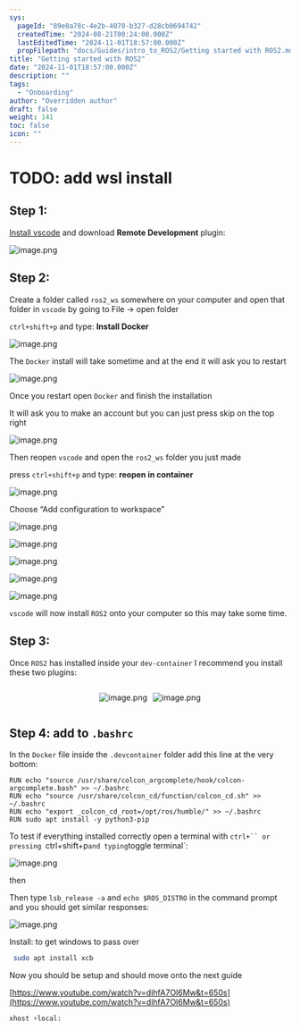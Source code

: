 ```yaml
---
sys:
  pageId: "89e0a78c-4e2b-4070-b327-d28cb0694742"
  createdTime: "2024-08-21T00:24:00.000Z"
  lastEditedTime: "2024-11-01T18:57:00.000Z"
  propFilepath: "docs/Guides/intro_to_ROS2/Getting started with ROS2.md"
title: "Getting started with ROS2"
date: "2024-11-01T18:57:00.000Z"
description: ""
tags:
  - "Onboarding"
author: "Overridden author"
draft: false
weight: 141
toc: false
icon: ""
---
```


# TODO: add wsl install

## Step 1:

[Install vscode](https://code.visualstudio.com/download) and download **Remote Development** plugin:

![image.png](https://prod-files-secure.s3.us-west-2.amazonaws.com/d518164a-d88e-44d1-a4ee-3adb3bd8bce0/efb52993-1881-4a40-b95e-6f020334f022/image.png?X-Amz-Algorithm=AWS4-HMAC-SHA256&X-Amz-Content-Sha256=UNSIGNED-PAYLOAD&X-Amz-Credential=ASIAZI2LB466QX4P4CJP%2F20250419%2Fus-west-2%2Fs3%2Faws4_request&X-Amz-Date=20250419T230733Z&X-Amz-Expires=3600&X-Amz-Security-Token=IQoJb3JpZ2luX2VjEA8aCXVzLXdlc3QtMiJHMEUCIQDquCtIkGtOjCuOyx29aFhl9X%2FQjVQeATaxHeboZtZFiQIgbWvg4si%2FXOBJR8FRZFS4zLdA1JrL114cSTtNt54Y8REqiAQImP%2F%2F%2F%2F%2F%2F%2F%2F%2F%2FARAAGgw2Mzc0MjMxODM4MDUiDMRUmdmf6Mvm9FZQEircA%2Bit3JR8FrzBGcQ1En60a8J45evqA1qT7mYAgFx7Q6kA3D5TFVF%2FlByjsWGFgdDW%2FHMMT8fSpi2zbsTLT3yqjTVGerGtXRxNk8YJmkebDI4yWPccgddPEonefvyDIgXKYYVCWRkK1VTcPShIHUqUIlTdR%2FPo%2Ffjo15%2FgNelO8gBWFaab%2FKONwiNqyLNo7ASlnvOg%2F1nZpZ1h5ASLL51ECqadOvZHZnWxpmkbc1eadcTBOM7%2FQ%2BUktXYvbFEVOK1mCTCoIDItrOn30l1K1luxRiE56l%2Bpx9G9t16bxbPoqKI6N6mkFaRQ2TdpAZi8Cfw5Few0R3xmuMXz%2FIVKIGvkoyr75Q%2BOsID5Tw2OrjKH63yrMqWDeFCjkTCF8GDnq%2F8DMvr9GoUiwhNcJT0vY%2BRNq%2FXU1%2Fi7aKpfqXXd%2FJIREWHAOPquvhwCPA%2FzW2NCxSg12Qa3TC1pthzJqNyxzOEmZ8tSKZwORpYhWSP7PAkAk%2FvsEZ5BOaqt1jYf5UaBTIlini7K5Cy1w3XwiUIn2ZmyUCbDHzmf2Rf87RCrHZeofaVMbUxrUfhhVPuipFLw4iPMAqHOm1V2mg5R09Z96YcKdhpF09A4NjTuP4xQnl2Qa0rY7cVGcREqw7elrjrAMKXMkMAGOqUB24BZg0HeA3Meo2CguH5i%2BUqwn%2FUxANWHZ%2BLwMn0OtR8uIMRHpkE1eULZOlR4lF0CZXaWJauNnee6DDAPqqPoUYsrIV%2Fx2Zqoa0UB6kYULX0xJxH5Y4teMJDbjMOahe6EP%2BzbNbznSwjGO2NWNqKr7gVS4tKthNDWygCEp7nJnU%2BycEyO7%2BzEMNg6XNFceV7vUFRuE5fs%2BonnA8drRJj5F%2F5NjaE5&X-Amz-Signature=fdb6dc88e5714c08f2ebbf0381de0f4d614a0c6d8bcd0f6c9d5283a23c820a07&X-Amz-SignedHeaders=host&x-id=GetObject)

## Step 2:

Create a folder called `ros2_ws` somewhere on your computer and open that folder in `vscode` by going to File → open folder 

`ctrl+shift+p` and type: **Install Docker**

![image.png](https://prod-files-secure.s3.us-west-2.amazonaws.com/d518164a-d88e-44d1-a4ee-3adb3bd8bce0/2269dc0e-1cd5-47ff-bceb-c04ad9b2eab0/image.png?X-Amz-Algorithm=AWS4-HMAC-SHA256&X-Amz-Content-Sha256=UNSIGNED-PAYLOAD&X-Amz-Credential=ASIAZI2LB466QX4P4CJP%2F20250419%2Fus-west-2%2Fs3%2Faws4_request&X-Amz-Date=20250419T230733Z&X-Amz-Expires=3600&X-Amz-Security-Token=IQoJb3JpZ2luX2VjEA8aCXVzLXdlc3QtMiJHMEUCIQDquCtIkGtOjCuOyx29aFhl9X%2FQjVQeATaxHeboZtZFiQIgbWvg4si%2FXOBJR8FRZFS4zLdA1JrL114cSTtNt54Y8REqiAQImP%2F%2F%2F%2F%2F%2F%2F%2F%2F%2FARAAGgw2Mzc0MjMxODM4MDUiDMRUmdmf6Mvm9FZQEircA%2Bit3JR8FrzBGcQ1En60a8J45evqA1qT7mYAgFx7Q6kA3D5TFVF%2FlByjsWGFgdDW%2FHMMT8fSpi2zbsTLT3yqjTVGerGtXRxNk8YJmkebDI4yWPccgddPEonefvyDIgXKYYVCWRkK1VTcPShIHUqUIlTdR%2FPo%2Ffjo15%2FgNelO8gBWFaab%2FKONwiNqyLNo7ASlnvOg%2F1nZpZ1h5ASLL51ECqadOvZHZnWxpmkbc1eadcTBOM7%2FQ%2BUktXYvbFEVOK1mCTCoIDItrOn30l1K1luxRiE56l%2Bpx9G9t16bxbPoqKI6N6mkFaRQ2TdpAZi8Cfw5Few0R3xmuMXz%2FIVKIGvkoyr75Q%2BOsID5Tw2OrjKH63yrMqWDeFCjkTCF8GDnq%2F8DMvr9GoUiwhNcJT0vY%2BRNq%2FXU1%2Fi7aKpfqXXd%2FJIREWHAOPquvhwCPA%2FzW2NCxSg12Qa3TC1pthzJqNyxzOEmZ8tSKZwORpYhWSP7PAkAk%2FvsEZ5BOaqt1jYf5UaBTIlini7K5Cy1w3XwiUIn2ZmyUCbDHzmf2Rf87RCrHZeofaVMbUxrUfhhVPuipFLw4iPMAqHOm1V2mg5R09Z96YcKdhpF09A4NjTuP4xQnl2Qa0rY7cVGcREqw7elrjrAMKXMkMAGOqUB24BZg0HeA3Meo2CguH5i%2BUqwn%2FUxANWHZ%2BLwMn0OtR8uIMRHpkE1eULZOlR4lF0CZXaWJauNnee6DDAPqqPoUYsrIV%2Fx2Zqoa0UB6kYULX0xJxH5Y4teMJDbjMOahe6EP%2BzbNbznSwjGO2NWNqKr7gVS4tKthNDWygCEp7nJnU%2BycEyO7%2BzEMNg6XNFceV7vUFRuE5fs%2BonnA8drRJj5F%2F5NjaE5&X-Amz-Signature=02cdef870d3687cec7a94682ec623776ffa8434a42ae389412a854d2b6a0c504&X-Amz-SignedHeaders=host&x-id=GetObject)

The `Docker` install will take sometime and at the end it will ask you to restart

![image.png](https://prod-files-secure.s3.us-west-2.amazonaws.com/d518164a-d88e-44d1-a4ee-3adb3bd8bce0/ed233f78-be33-4b1f-b89c-9c346c0e961e/image.png?X-Amz-Algorithm=AWS4-HMAC-SHA256&X-Amz-Content-Sha256=UNSIGNED-PAYLOAD&X-Amz-Credential=ASIAZI2LB466QX4P4CJP%2F20250419%2Fus-west-2%2Fs3%2Faws4_request&X-Amz-Date=20250419T230733Z&X-Amz-Expires=3600&X-Amz-Security-Token=IQoJb3JpZ2luX2VjEA8aCXVzLXdlc3QtMiJHMEUCIQDquCtIkGtOjCuOyx29aFhl9X%2FQjVQeATaxHeboZtZFiQIgbWvg4si%2FXOBJR8FRZFS4zLdA1JrL114cSTtNt54Y8REqiAQImP%2F%2F%2F%2F%2F%2F%2F%2F%2F%2FARAAGgw2Mzc0MjMxODM4MDUiDMRUmdmf6Mvm9FZQEircA%2Bit3JR8FrzBGcQ1En60a8J45evqA1qT7mYAgFx7Q6kA3D5TFVF%2FlByjsWGFgdDW%2FHMMT8fSpi2zbsTLT3yqjTVGerGtXRxNk8YJmkebDI4yWPccgddPEonefvyDIgXKYYVCWRkK1VTcPShIHUqUIlTdR%2FPo%2Ffjo15%2FgNelO8gBWFaab%2FKONwiNqyLNo7ASlnvOg%2F1nZpZ1h5ASLL51ECqadOvZHZnWxpmkbc1eadcTBOM7%2FQ%2BUktXYvbFEVOK1mCTCoIDItrOn30l1K1luxRiE56l%2Bpx9G9t16bxbPoqKI6N6mkFaRQ2TdpAZi8Cfw5Few0R3xmuMXz%2FIVKIGvkoyr75Q%2BOsID5Tw2OrjKH63yrMqWDeFCjkTCF8GDnq%2F8DMvr9GoUiwhNcJT0vY%2BRNq%2FXU1%2Fi7aKpfqXXd%2FJIREWHAOPquvhwCPA%2FzW2NCxSg12Qa3TC1pthzJqNyxzOEmZ8tSKZwORpYhWSP7PAkAk%2FvsEZ5BOaqt1jYf5UaBTIlini7K5Cy1w3XwiUIn2ZmyUCbDHzmf2Rf87RCrHZeofaVMbUxrUfhhVPuipFLw4iPMAqHOm1V2mg5R09Z96YcKdhpF09A4NjTuP4xQnl2Qa0rY7cVGcREqw7elrjrAMKXMkMAGOqUB24BZg0HeA3Meo2CguH5i%2BUqwn%2FUxANWHZ%2BLwMn0OtR8uIMRHpkE1eULZOlR4lF0CZXaWJauNnee6DDAPqqPoUYsrIV%2Fx2Zqoa0UB6kYULX0xJxH5Y4teMJDbjMOahe6EP%2BzbNbznSwjGO2NWNqKr7gVS4tKthNDWygCEp7nJnU%2BycEyO7%2BzEMNg6XNFceV7vUFRuE5fs%2BonnA8drRJj5F%2F5NjaE5&X-Amz-Signature=014656b50ec1815dced529e552415032dd21cd5a118e8ff4a3936602fe3ba58c&X-Amz-SignedHeaders=host&x-id=GetObject)

Once you restart open `Docker` and finish the installation

It will ask you to make an account but you can just press skip on the top right

![image.png](https://prod-files-secure.s3.us-west-2.amazonaws.com/d518164a-d88e-44d1-a4ee-3adb3bd8bce0/21010ad9-1659-4fd9-9f59-9932a09b2a3d/image.png?X-Amz-Algorithm=AWS4-HMAC-SHA256&X-Amz-Content-Sha256=UNSIGNED-PAYLOAD&X-Amz-Credential=ASIAZI2LB466QX4P4CJP%2F20250419%2Fus-west-2%2Fs3%2Faws4_request&X-Amz-Date=20250419T230733Z&X-Amz-Expires=3600&X-Amz-Security-Token=IQoJb3JpZ2luX2VjEA8aCXVzLXdlc3QtMiJHMEUCIQDquCtIkGtOjCuOyx29aFhl9X%2FQjVQeATaxHeboZtZFiQIgbWvg4si%2FXOBJR8FRZFS4zLdA1JrL114cSTtNt54Y8REqiAQImP%2F%2F%2F%2F%2F%2F%2F%2F%2F%2FARAAGgw2Mzc0MjMxODM4MDUiDMRUmdmf6Mvm9FZQEircA%2Bit3JR8FrzBGcQ1En60a8J45evqA1qT7mYAgFx7Q6kA3D5TFVF%2FlByjsWGFgdDW%2FHMMT8fSpi2zbsTLT3yqjTVGerGtXRxNk8YJmkebDI4yWPccgddPEonefvyDIgXKYYVCWRkK1VTcPShIHUqUIlTdR%2FPo%2Ffjo15%2FgNelO8gBWFaab%2FKONwiNqyLNo7ASlnvOg%2F1nZpZ1h5ASLL51ECqadOvZHZnWxpmkbc1eadcTBOM7%2FQ%2BUktXYvbFEVOK1mCTCoIDItrOn30l1K1luxRiE56l%2Bpx9G9t16bxbPoqKI6N6mkFaRQ2TdpAZi8Cfw5Few0R3xmuMXz%2FIVKIGvkoyr75Q%2BOsID5Tw2OrjKH63yrMqWDeFCjkTCF8GDnq%2F8DMvr9GoUiwhNcJT0vY%2BRNq%2FXU1%2Fi7aKpfqXXd%2FJIREWHAOPquvhwCPA%2FzW2NCxSg12Qa3TC1pthzJqNyxzOEmZ8tSKZwORpYhWSP7PAkAk%2FvsEZ5BOaqt1jYf5UaBTIlini7K5Cy1w3XwiUIn2ZmyUCbDHzmf2Rf87RCrHZeofaVMbUxrUfhhVPuipFLw4iPMAqHOm1V2mg5R09Z96YcKdhpF09A4NjTuP4xQnl2Qa0rY7cVGcREqw7elrjrAMKXMkMAGOqUB24BZg0HeA3Meo2CguH5i%2BUqwn%2FUxANWHZ%2BLwMn0OtR8uIMRHpkE1eULZOlR4lF0CZXaWJauNnee6DDAPqqPoUYsrIV%2Fx2Zqoa0UB6kYULX0xJxH5Y4teMJDbjMOahe6EP%2BzbNbznSwjGO2NWNqKr7gVS4tKthNDWygCEp7nJnU%2BycEyO7%2BzEMNg6XNFceV7vUFRuE5fs%2BonnA8drRJj5F%2F5NjaE5&X-Amz-Signature=3f31aac626fc98ce06fa53ea8ee90bf5fb71fc2e4a9e670510f257e6e755a171&X-Amz-SignedHeaders=host&x-id=GetObject)

Then reopen `vscode` and open the `ros2_ws` folder you just made

press `ctrl+shift+p` and type: **reopen in container**

![image.png](https://prod-files-secure.s3.us-west-2.amazonaws.com/d518164a-d88e-44d1-a4ee-3adb3bd8bce0/4e93b8c2-41ad-488c-8095-c74205196118/image.png?X-Amz-Algorithm=AWS4-HMAC-SHA256&X-Amz-Content-Sha256=UNSIGNED-PAYLOAD&X-Amz-Credential=ASIAZI2LB466QX4P4CJP%2F20250419%2Fus-west-2%2Fs3%2Faws4_request&X-Amz-Date=20250419T230733Z&X-Amz-Expires=3600&X-Amz-Security-Token=IQoJb3JpZ2luX2VjEA8aCXVzLXdlc3QtMiJHMEUCIQDquCtIkGtOjCuOyx29aFhl9X%2FQjVQeATaxHeboZtZFiQIgbWvg4si%2FXOBJR8FRZFS4zLdA1JrL114cSTtNt54Y8REqiAQImP%2F%2F%2F%2F%2F%2F%2F%2F%2F%2FARAAGgw2Mzc0MjMxODM4MDUiDMRUmdmf6Mvm9FZQEircA%2Bit3JR8FrzBGcQ1En60a8J45evqA1qT7mYAgFx7Q6kA3D5TFVF%2FlByjsWGFgdDW%2FHMMT8fSpi2zbsTLT3yqjTVGerGtXRxNk8YJmkebDI4yWPccgddPEonefvyDIgXKYYVCWRkK1VTcPShIHUqUIlTdR%2FPo%2Ffjo15%2FgNelO8gBWFaab%2FKONwiNqyLNo7ASlnvOg%2F1nZpZ1h5ASLL51ECqadOvZHZnWxpmkbc1eadcTBOM7%2FQ%2BUktXYvbFEVOK1mCTCoIDItrOn30l1K1luxRiE56l%2Bpx9G9t16bxbPoqKI6N6mkFaRQ2TdpAZi8Cfw5Few0R3xmuMXz%2FIVKIGvkoyr75Q%2BOsID5Tw2OrjKH63yrMqWDeFCjkTCF8GDnq%2F8DMvr9GoUiwhNcJT0vY%2BRNq%2FXU1%2Fi7aKpfqXXd%2FJIREWHAOPquvhwCPA%2FzW2NCxSg12Qa3TC1pthzJqNyxzOEmZ8tSKZwORpYhWSP7PAkAk%2FvsEZ5BOaqt1jYf5UaBTIlini7K5Cy1w3XwiUIn2ZmyUCbDHzmf2Rf87RCrHZeofaVMbUxrUfhhVPuipFLw4iPMAqHOm1V2mg5R09Z96YcKdhpF09A4NjTuP4xQnl2Qa0rY7cVGcREqw7elrjrAMKXMkMAGOqUB24BZg0HeA3Meo2CguH5i%2BUqwn%2FUxANWHZ%2BLwMn0OtR8uIMRHpkE1eULZOlR4lF0CZXaWJauNnee6DDAPqqPoUYsrIV%2Fx2Zqoa0UB6kYULX0xJxH5Y4teMJDbjMOahe6EP%2BzbNbznSwjGO2NWNqKr7gVS4tKthNDWygCEp7nJnU%2BycEyO7%2BzEMNg6XNFceV7vUFRuE5fs%2BonnA8drRJj5F%2F5NjaE5&X-Amz-Signature=4702db3d926111d47c2e2a38b54feadc22f6ea997ed3b9b2c8183aab87215961&X-Amz-SignedHeaders=host&x-id=GetObject)

Choose “Add configuration to workspace”

![image.png](https://prod-files-secure.s3.us-west-2.amazonaws.com/d518164a-d88e-44d1-a4ee-3adb3bd8bce0/9560b282-5060-4989-ba37-97e7b2c22476/image.png?X-Amz-Algorithm=AWS4-HMAC-SHA256&X-Amz-Content-Sha256=UNSIGNED-PAYLOAD&X-Amz-Credential=ASIAZI2LB466QX4P4CJP%2F20250419%2Fus-west-2%2Fs3%2Faws4_request&X-Amz-Date=20250419T230733Z&X-Amz-Expires=3600&X-Amz-Security-Token=IQoJb3JpZ2luX2VjEA8aCXVzLXdlc3QtMiJHMEUCIQDquCtIkGtOjCuOyx29aFhl9X%2FQjVQeATaxHeboZtZFiQIgbWvg4si%2FXOBJR8FRZFS4zLdA1JrL114cSTtNt54Y8REqiAQImP%2F%2F%2F%2F%2F%2F%2F%2F%2F%2FARAAGgw2Mzc0MjMxODM4MDUiDMRUmdmf6Mvm9FZQEircA%2Bit3JR8FrzBGcQ1En60a8J45evqA1qT7mYAgFx7Q6kA3D5TFVF%2FlByjsWGFgdDW%2FHMMT8fSpi2zbsTLT3yqjTVGerGtXRxNk8YJmkebDI4yWPccgddPEonefvyDIgXKYYVCWRkK1VTcPShIHUqUIlTdR%2FPo%2Ffjo15%2FgNelO8gBWFaab%2FKONwiNqyLNo7ASlnvOg%2F1nZpZ1h5ASLL51ECqadOvZHZnWxpmkbc1eadcTBOM7%2FQ%2BUktXYvbFEVOK1mCTCoIDItrOn30l1K1luxRiE56l%2Bpx9G9t16bxbPoqKI6N6mkFaRQ2TdpAZi8Cfw5Few0R3xmuMXz%2FIVKIGvkoyr75Q%2BOsID5Tw2OrjKH63yrMqWDeFCjkTCF8GDnq%2F8DMvr9GoUiwhNcJT0vY%2BRNq%2FXU1%2Fi7aKpfqXXd%2FJIREWHAOPquvhwCPA%2FzW2NCxSg12Qa3TC1pthzJqNyxzOEmZ8tSKZwORpYhWSP7PAkAk%2FvsEZ5BOaqt1jYf5UaBTIlini7K5Cy1w3XwiUIn2ZmyUCbDHzmf2Rf87RCrHZeofaVMbUxrUfhhVPuipFLw4iPMAqHOm1V2mg5R09Z96YcKdhpF09A4NjTuP4xQnl2Qa0rY7cVGcREqw7elrjrAMKXMkMAGOqUB24BZg0HeA3Meo2CguH5i%2BUqwn%2FUxANWHZ%2BLwMn0OtR8uIMRHpkE1eULZOlR4lF0CZXaWJauNnee6DDAPqqPoUYsrIV%2Fx2Zqoa0UB6kYULX0xJxH5Y4teMJDbjMOahe6EP%2BzbNbznSwjGO2NWNqKr7gVS4tKthNDWygCEp7nJnU%2BycEyO7%2BzEMNg6XNFceV7vUFRuE5fs%2BonnA8drRJj5F%2F5NjaE5&X-Amz-Signature=a45190b0b04196d5c888487993ee9700244faf35bd79d306a3377d8dad3e02fe&X-Amz-SignedHeaders=host&x-id=GetObject)

![image.png](https://prod-files-secure.s3.us-west-2.amazonaws.com/d518164a-d88e-44d1-a4ee-3adb3bd8bce0/2ee63f81-886b-48e8-a553-dc6e5eac99e4/image.png?X-Amz-Algorithm=AWS4-HMAC-SHA256&X-Amz-Content-Sha256=UNSIGNED-PAYLOAD&X-Amz-Credential=ASIAZI2LB466QX4P4CJP%2F20250419%2Fus-west-2%2Fs3%2Faws4_request&X-Amz-Date=20250419T230733Z&X-Amz-Expires=3600&X-Amz-Security-Token=IQoJb3JpZ2luX2VjEA8aCXVzLXdlc3QtMiJHMEUCIQDquCtIkGtOjCuOyx29aFhl9X%2FQjVQeATaxHeboZtZFiQIgbWvg4si%2FXOBJR8FRZFS4zLdA1JrL114cSTtNt54Y8REqiAQImP%2F%2F%2F%2F%2F%2F%2F%2F%2F%2FARAAGgw2Mzc0MjMxODM4MDUiDMRUmdmf6Mvm9FZQEircA%2Bit3JR8FrzBGcQ1En60a8J45evqA1qT7mYAgFx7Q6kA3D5TFVF%2FlByjsWGFgdDW%2FHMMT8fSpi2zbsTLT3yqjTVGerGtXRxNk8YJmkebDI4yWPccgddPEonefvyDIgXKYYVCWRkK1VTcPShIHUqUIlTdR%2FPo%2Ffjo15%2FgNelO8gBWFaab%2FKONwiNqyLNo7ASlnvOg%2F1nZpZ1h5ASLL51ECqadOvZHZnWxpmkbc1eadcTBOM7%2FQ%2BUktXYvbFEVOK1mCTCoIDItrOn30l1K1luxRiE56l%2Bpx9G9t16bxbPoqKI6N6mkFaRQ2TdpAZi8Cfw5Few0R3xmuMXz%2FIVKIGvkoyr75Q%2BOsID5Tw2OrjKH63yrMqWDeFCjkTCF8GDnq%2F8DMvr9GoUiwhNcJT0vY%2BRNq%2FXU1%2Fi7aKpfqXXd%2FJIREWHAOPquvhwCPA%2FzW2NCxSg12Qa3TC1pthzJqNyxzOEmZ8tSKZwORpYhWSP7PAkAk%2FvsEZ5BOaqt1jYf5UaBTIlini7K5Cy1w3XwiUIn2ZmyUCbDHzmf2Rf87RCrHZeofaVMbUxrUfhhVPuipFLw4iPMAqHOm1V2mg5R09Z96YcKdhpF09A4NjTuP4xQnl2Qa0rY7cVGcREqw7elrjrAMKXMkMAGOqUB24BZg0HeA3Meo2CguH5i%2BUqwn%2FUxANWHZ%2BLwMn0OtR8uIMRHpkE1eULZOlR4lF0CZXaWJauNnee6DDAPqqPoUYsrIV%2Fx2Zqoa0UB6kYULX0xJxH5Y4teMJDbjMOahe6EP%2BzbNbznSwjGO2NWNqKr7gVS4tKthNDWygCEp7nJnU%2BycEyO7%2BzEMNg6XNFceV7vUFRuE5fs%2BonnA8drRJj5F%2F5NjaE5&X-Amz-Signature=7d6fe97d51f153eee96173cf2b7389ff8d64106d3f585aa33d7af4d56f14f54d&X-Amz-SignedHeaders=host&x-id=GetObject)

![image.png](https://prod-files-secure.s3.us-west-2.amazonaws.com/d518164a-d88e-44d1-a4ee-3adb3bd8bce0/ae1580b2-b048-407e-aed9-b584224a7a04/image.png?X-Amz-Algorithm=AWS4-HMAC-SHA256&X-Amz-Content-Sha256=UNSIGNED-PAYLOAD&X-Amz-Credential=ASIAZI2LB466QX4P4CJP%2F20250419%2Fus-west-2%2Fs3%2Faws4_request&X-Amz-Date=20250419T230733Z&X-Amz-Expires=3600&X-Amz-Security-Token=IQoJb3JpZ2luX2VjEA8aCXVzLXdlc3QtMiJHMEUCIQDquCtIkGtOjCuOyx29aFhl9X%2FQjVQeATaxHeboZtZFiQIgbWvg4si%2FXOBJR8FRZFS4zLdA1JrL114cSTtNt54Y8REqiAQImP%2F%2F%2F%2F%2F%2F%2F%2F%2F%2FARAAGgw2Mzc0MjMxODM4MDUiDMRUmdmf6Mvm9FZQEircA%2Bit3JR8FrzBGcQ1En60a8J45evqA1qT7mYAgFx7Q6kA3D5TFVF%2FlByjsWGFgdDW%2FHMMT8fSpi2zbsTLT3yqjTVGerGtXRxNk8YJmkebDI4yWPccgddPEonefvyDIgXKYYVCWRkK1VTcPShIHUqUIlTdR%2FPo%2Ffjo15%2FgNelO8gBWFaab%2FKONwiNqyLNo7ASlnvOg%2F1nZpZ1h5ASLL51ECqadOvZHZnWxpmkbc1eadcTBOM7%2FQ%2BUktXYvbFEVOK1mCTCoIDItrOn30l1K1luxRiE56l%2Bpx9G9t16bxbPoqKI6N6mkFaRQ2TdpAZi8Cfw5Few0R3xmuMXz%2FIVKIGvkoyr75Q%2BOsID5Tw2OrjKH63yrMqWDeFCjkTCF8GDnq%2F8DMvr9GoUiwhNcJT0vY%2BRNq%2FXU1%2Fi7aKpfqXXd%2FJIREWHAOPquvhwCPA%2FzW2NCxSg12Qa3TC1pthzJqNyxzOEmZ8tSKZwORpYhWSP7PAkAk%2FvsEZ5BOaqt1jYf5UaBTIlini7K5Cy1w3XwiUIn2ZmyUCbDHzmf2Rf87RCrHZeofaVMbUxrUfhhVPuipFLw4iPMAqHOm1V2mg5R09Z96YcKdhpF09A4NjTuP4xQnl2Qa0rY7cVGcREqw7elrjrAMKXMkMAGOqUB24BZg0HeA3Meo2CguH5i%2BUqwn%2FUxANWHZ%2BLwMn0OtR8uIMRHpkE1eULZOlR4lF0CZXaWJauNnee6DDAPqqPoUYsrIV%2Fx2Zqoa0UB6kYULX0xJxH5Y4teMJDbjMOahe6EP%2BzbNbznSwjGO2NWNqKr7gVS4tKthNDWygCEp7nJnU%2BycEyO7%2BzEMNg6XNFceV7vUFRuE5fs%2BonnA8drRJj5F%2F5NjaE5&X-Amz-Signature=bb66a768bce3bb3ba86611da84951d692570be9f6186fbb4d3aece7aa765f591&X-Amz-SignedHeaders=host&x-id=GetObject)

![image.png](https://prod-files-secure.s3.us-west-2.amazonaws.com/d518164a-d88e-44d1-a4ee-3adb3bd8bce0/53255b28-f75e-430f-b9e3-c0ac8577e42b/image.png?X-Amz-Algorithm=AWS4-HMAC-SHA256&X-Amz-Content-Sha256=UNSIGNED-PAYLOAD&X-Amz-Credential=ASIAZI2LB466QX4P4CJP%2F20250419%2Fus-west-2%2Fs3%2Faws4_request&X-Amz-Date=20250419T230733Z&X-Amz-Expires=3600&X-Amz-Security-Token=IQoJb3JpZ2luX2VjEA8aCXVzLXdlc3QtMiJHMEUCIQDquCtIkGtOjCuOyx29aFhl9X%2FQjVQeATaxHeboZtZFiQIgbWvg4si%2FXOBJR8FRZFS4zLdA1JrL114cSTtNt54Y8REqiAQImP%2F%2F%2F%2F%2F%2F%2F%2F%2F%2FARAAGgw2Mzc0MjMxODM4MDUiDMRUmdmf6Mvm9FZQEircA%2Bit3JR8FrzBGcQ1En60a8J45evqA1qT7mYAgFx7Q6kA3D5TFVF%2FlByjsWGFgdDW%2FHMMT8fSpi2zbsTLT3yqjTVGerGtXRxNk8YJmkebDI4yWPccgddPEonefvyDIgXKYYVCWRkK1VTcPShIHUqUIlTdR%2FPo%2Ffjo15%2FgNelO8gBWFaab%2FKONwiNqyLNo7ASlnvOg%2F1nZpZ1h5ASLL51ECqadOvZHZnWxpmkbc1eadcTBOM7%2FQ%2BUktXYvbFEVOK1mCTCoIDItrOn30l1K1luxRiE56l%2Bpx9G9t16bxbPoqKI6N6mkFaRQ2TdpAZi8Cfw5Few0R3xmuMXz%2FIVKIGvkoyr75Q%2BOsID5Tw2OrjKH63yrMqWDeFCjkTCF8GDnq%2F8DMvr9GoUiwhNcJT0vY%2BRNq%2FXU1%2Fi7aKpfqXXd%2FJIREWHAOPquvhwCPA%2FzW2NCxSg12Qa3TC1pthzJqNyxzOEmZ8tSKZwORpYhWSP7PAkAk%2FvsEZ5BOaqt1jYf5UaBTIlini7K5Cy1w3XwiUIn2ZmyUCbDHzmf2Rf87RCrHZeofaVMbUxrUfhhVPuipFLw4iPMAqHOm1V2mg5R09Z96YcKdhpF09A4NjTuP4xQnl2Qa0rY7cVGcREqw7elrjrAMKXMkMAGOqUB24BZg0HeA3Meo2CguH5i%2BUqwn%2FUxANWHZ%2BLwMn0OtR8uIMRHpkE1eULZOlR4lF0CZXaWJauNnee6DDAPqqPoUYsrIV%2Fx2Zqoa0UB6kYULX0xJxH5Y4teMJDbjMOahe6EP%2BzbNbznSwjGO2NWNqKr7gVS4tKthNDWygCEp7nJnU%2BycEyO7%2BzEMNg6XNFceV7vUFRuE5fs%2BonnA8drRJj5F%2F5NjaE5&X-Amz-Signature=a68f4702a26535ddd2e6784babfb894f3e2cb3afdd637da900d9222080537ed8&X-Amz-SignedHeaders=host&x-id=GetObject)

![image.png](https://prod-files-secure.s3.us-west-2.amazonaws.com/d518164a-d88e-44d1-a4ee-3adb3bd8bce0/7c562767-5af9-4ffb-97d1-327bcdf4ee00/image.png?X-Amz-Algorithm=AWS4-HMAC-SHA256&X-Amz-Content-Sha256=UNSIGNED-PAYLOAD&X-Amz-Credential=ASIAZI2LB466QX4P4CJP%2F20250419%2Fus-west-2%2Fs3%2Faws4_request&X-Amz-Date=20250419T230733Z&X-Amz-Expires=3600&X-Amz-Security-Token=IQoJb3JpZ2luX2VjEA8aCXVzLXdlc3QtMiJHMEUCIQDquCtIkGtOjCuOyx29aFhl9X%2FQjVQeATaxHeboZtZFiQIgbWvg4si%2FXOBJR8FRZFS4zLdA1JrL114cSTtNt54Y8REqiAQImP%2F%2F%2F%2F%2F%2F%2F%2F%2F%2FARAAGgw2Mzc0MjMxODM4MDUiDMRUmdmf6Mvm9FZQEircA%2Bit3JR8FrzBGcQ1En60a8J45evqA1qT7mYAgFx7Q6kA3D5TFVF%2FlByjsWGFgdDW%2FHMMT8fSpi2zbsTLT3yqjTVGerGtXRxNk8YJmkebDI4yWPccgddPEonefvyDIgXKYYVCWRkK1VTcPShIHUqUIlTdR%2FPo%2Ffjo15%2FgNelO8gBWFaab%2FKONwiNqyLNo7ASlnvOg%2F1nZpZ1h5ASLL51ECqadOvZHZnWxpmkbc1eadcTBOM7%2FQ%2BUktXYvbFEVOK1mCTCoIDItrOn30l1K1luxRiE56l%2Bpx9G9t16bxbPoqKI6N6mkFaRQ2TdpAZi8Cfw5Few0R3xmuMXz%2FIVKIGvkoyr75Q%2BOsID5Tw2OrjKH63yrMqWDeFCjkTCF8GDnq%2F8DMvr9GoUiwhNcJT0vY%2BRNq%2FXU1%2Fi7aKpfqXXd%2FJIREWHAOPquvhwCPA%2FzW2NCxSg12Qa3TC1pthzJqNyxzOEmZ8tSKZwORpYhWSP7PAkAk%2FvsEZ5BOaqt1jYf5UaBTIlini7K5Cy1w3XwiUIn2ZmyUCbDHzmf2Rf87RCrHZeofaVMbUxrUfhhVPuipFLw4iPMAqHOm1V2mg5R09Z96YcKdhpF09A4NjTuP4xQnl2Qa0rY7cVGcREqw7elrjrAMKXMkMAGOqUB24BZg0HeA3Meo2CguH5i%2BUqwn%2FUxANWHZ%2BLwMn0OtR8uIMRHpkE1eULZOlR4lF0CZXaWJauNnee6DDAPqqPoUYsrIV%2Fx2Zqoa0UB6kYULX0xJxH5Y4teMJDbjMOahe6EP%2BzbNbznSwjGO2NWNqKr7gVS4tKthNDWygCEp7nJnU%2BycEyO7%2BzEMNg6XNFceV7vUFRuE5fs%2BonnA8drRJj5F%2F5NjaE5&X-Amz-Signature=478b0f043c9dc05eda42993ace30f5479eb16afa4c3010bceb84726f72f21a08&X-Amz-SignedHeaders=host&x-id=GetObject)

`vscode` will now install `ROS2` onto your computer so this may take some time.

## Step 3:

Once `ROS2` has installed inside your `dev-container` I recommend you install these two plugins:

<div style="display: flex;flex-direction: row; column-gap:10px; max-width: 630px;justify-content: center;">
<div>

![image.png](https://prod-files-secure.s3.us-west-2.amazonaws.com/d518164a-d88e-44d1-a4ee-3adb3bd8bce0/3fc3d550-5a54-4ba1-ba6b-faa01cdb7369/image.png?X-Amz-Algorithm=AWS4-HMAC-SHA256&X-Amz-Content-Sha256=UNSIGNED-PAYLOAD&X-Amz-Credential=ASIAZI2LB466RAVRMI2G%2F20250419%2Fus-west-2%2Fs3%2Faws4_request&X-Amz-Date=20250419T230735Z&X-Amz-Expires=3600&X-Amz-Security-Token=IQoJb3JpZ2luX2VjEA8aCXVzLXdlc3QtMiJHMEUCIQCO5IGSFPOY7mxHm2ezkFH7bHuE6M2K%2BGzk3WcPWu20FAIgWEsz2nbiUxDchnwomnywSJP%2FM1td0k6NfnAJj%2BKFFrMqiAQImP%2F%2F%2F%2F%2F%2F%2F%2F%2F%2FARAAGgw2Mzc0MjMxODM4MDUiDMPyZFW%2FtvuYgumfECrcA043AB6b4hdJ4X8tWhD7wIhWKs1q0S2mw%2FLFTK%2FlA6HE9SQfa8R3%2B%2BLCRlBVVvxGpPpEOsTGisKbGJGy2RDzer0xwYqeLLBOpRFqtYe%2FaamEIvrY8pwLE9zrw7fhi4qik8ivqYmdt%2Ffavt8U8ltZAvQ9gRf8E2Cmtrk9N9gXrw9KEq5b6D1fFN901dRXslH1Kly69R4rpUaSpaEhzSA4MlhI1aFTnas%2BznCPz92IwJMF7eSKJY8%2B2JfNdHg04gOlNa%2FGBdP2vdHBgQ2OOqVhKxtbRFX6GEcyLn5sMs1H5XUCYUYSVDZSLF4X1VCiEo2FidfxKKvA2IUc1RHXjV7TvmFoi2uo6hf%2FEAel5KqvVP8BhObxxptrpc4ZXLEtR%2Bb%2BxBrrlW5q5M8teKj3h1OoXehffhf3g7dKBsON%2B6Blmw0ejULuYznDPJMB2cyL5vd%2FqF9G2U15arDzdR0dciVR2SZJBaGdro5GF4NNQ0tttI%2BhvPWPE0G1KKdQmcOJaD1qjcvZ4s54l7%2BdKvVp7fMlwdSPuEVGXnpjmz8kj4%2FpOLYJ8DEVED%2FTAn1ZQSQBYt3EWvO1u1X3fUUuEfDiuFaynpSHslsI5ffOsJobsA3b%2FooeuR8TnPNhlWT4g%2BNTMMDMkMAGOqUBpJlFVhff%2FJtBRxDzTMpQg0YdLkPCKDObstVDgtsL8WlRUJk4ywL4Yqyn8sd7dUHFa3Ts4kvo1GTzentbVOTnk%2BU%2F9kvR7Gk4QXgHPKIlB7CRm9c9Elqk1DK0YeJPdDwRqWBxbJXSEZDkNcO5EuNX8Wf3ZCUBz493RopFXml9iLxTfHPZaLrROdS5%2FU6xr%2FWFPKjhQewUcSTcVyzHf8WNINVbFrj7&X-Amz-Signature=e29c771de0f86b09201ed9ea1c180613b2b461464e529b63c2d2d527459cc569&X-Amz-SignedHeaders=host&x-id=GetObject)

</div>
<div>

![image.png](https://prod-files-secure.s3.us-west-2.amazonaws.com/d518164a-d88e-44d1-a4ee-3adb3bd8bce0/d994cc66-13c2-4093-a5a3-f84cf4601a82/image.png?X-Amz-Algorithm=AWS4-HMAC-SHA256&X-Amz-Content-Sha256=UNSIGNED-PAYLOAD&X-Amz-Credential=ASIAZI2LB4666MGAQ3R5%2F20250419%2Fus-west-2%2Fs3%2Faws4_request&X-Amz-Date=20250419T230740Z&X-Amz-Expires=3600&X-Amz-Security-Token=IQoJb3JpZ2luX2VjEA8aCXVzLXdlc3QtMiJIMEYCIQDlu5Mc1xLnMdC9hGM4OjnRYRuCeWi8M9Dskhzg9KEiBAIhAJC8Ycql1fwtKuHH8vVlfnHoySNK4iJy%2B8%2Fvk5%2FZY5WkKogECJj%2F%2F%2F%2F%2F%2F%2F%2F%2F%2FwEQABoMNjM3NDIzMTgzODA1IgzIIa0s2QCNdL%2FAEVAq3AOZckxv7sNRUyekQs4sSWOn7PDfQZzcu8eLml058DnKVp80JW1k3wzw4zvlqFgZUDDB%2BAeKQPHulQtPb0tShx7%2BioK9irXWQIVLUo%2Bcj3MWkKHKcrcdq4P2itlgBmf5rL3pgW5LMetWP6CkCtn%2Feqt9w9vt5NdaqnWWghJaKepmWxAX1%2BOzFgSyTqq0gyYmvuY1CKdXB9h4nJHYFekMP5UqNHs74ENK%2Fz4l6GNExiXBgjr0tO32wc3%2FZRKa%2F1xnlDUZ%2Ba55FQUB22xIGG0gl%2FjvG0a53VATRLqO5bPLiBAV%2BHwT6jQMh6NOSyN%2FR5%2F7UGl%2F8ZAzi3Cs8zjYfumYuxMxHzl8QZiVb8%2Fhd1T9%2F99JQTMjwXQb1USSme8CZAV3kiABEP%2FMKgfPyj02ewSz6guxzI3zIUwELgfG2%2FhlMlMba8jV8PO1Zv8gRhPkDGaxoikRTI86P%2FTmQTUIj0AjKMh8RLp6%2B3Hd9hpQ7dU%2BqzKTCx9Jp9jc0QAdPZyT%2Fv2Tt%2BVYTMfA%2FjeKa9mcg964TTXoXHVytUJv6pkcXPShIQwWSku5oQ9EovXC1IPBiWi6iqfuRSm7waC7FX0u6dwF6UZJOD51GGQea0Zph%2FM%2F3ZCQgvsSSNFZioyA2etOzTDXzJDABjqkAZEnAz5EcdPowqwAteCVi3KNzjfxEitKVR2Vwwf1e81Nk6yuFEfCIAexCTiTbHpwUS%2Brm5Hivd6K9EzKUV0Au6pcxxTs6rSgDFYB0nFxvKGOsfcvnGjKoJEbAQ8atIgp3Jz0DXuGr0aF3kxqbcivbOfUeovq%2FR%2BWazSIbmm3kGIpUy3Zk2Am2IrSK7yu7U8IHzIapxz6fUXNZ1SHE6ZrWDoTF5r2&X-Amz-Signature=0179caca838daa9fd6d20d9a64898aced37d6daf98b41a2e5292e65629e66288&X-Amz-SignedHeaders=host&x-id=GetObject)

</div>
</div>

## Step 4: add to `.bashrc`

In the `Docker` file inside the `.devcontainer` folder add this line at the very bottom: 

```docker
RUN echo "source /usr/share/colcon_argcomplete/hook/colcon-argcomplete.bash" >> ~/.bashrc
RUN echo "source /usr/share/colcon_cd/function/colcon_cd.sh" >> ~/.bashrc
RUN echo "export _colcon_cd_root=/opt/ros/humble/" >> ~/.bashrc
RUN sudo apt install -y python3-pip 
```

To test if everything installed correctly open a terminal with `ctrl+`` or pressing `ctrl+shift+p` and typing `toggle terminal`:

![image.png](https://prod-files-secure.s3.us-west-2.amazonaws.com/d518164a-d88e-44d1-a4ee-3adb3bd8bce0/6a4943d8-b04e-4c02-9a58-775f3384d1a5/image.png?X-Amz-Algorithm=AWS4-HMAC-SHA256&X-Amz-Content-Sha256=UNSIGNED-PAYLOAD&X-Amz-Credential=ASIAZI2LB466QX4P4CJP%2F20250419%2Fus-west-2%2Fs3%2Faws4_request&X-Amz-Date=20250419T230733Z&X-Amz-Expires=3600&X-Amz-Security-Token=IQoJb3JpZ2luX2VjEA8aCXVzLXdlc3QtMiJHMEUCIQDquCtIkGtOjCuOyx29aFhl9X%2FQjVQeATaxHeboZtZFiQIgbWvg4si%2FXOBJR8FRZFS4zLdA1JrL114cSTtNt54Y8REqiAQImP%2F%2F%2F%2F%2F%2F%2F%2F%2F%2FARAAGgw2Mzc0MjMxODM4MDUiDMRUmdmf6Mvm9FZQEircA%2Bit3JR8FrzBGcQ1En60a8J45evqA1qT7mYAgFx7Q6kA3D5TFVF%2FlByjsWGFgdDW%2FHMMT8fSpi2zbsTLT3yqjTVGerGtXRxNk8YJmkebDI4yWPccgddPEonefvyDIgXKYYVCWRkK1VTcPShIHUqUIlTdR%2FPo%2Ffjo15%2FgNelO8gBWFaab%2FKONwiNqyLNo7ASlnvOg%2F1nZpZ1h5ASLL51ECqadOvZHZnWxpmkbc1eadcTBOM7%2FQ%2BUktXYvbFEVOK1mCTCoIDItrOn30l1K1luxRiE56l%2Bpx9G9t16bxbPoqKI6N6mkFaRQ2TdpAZi8Cfw5Few0R3xmuMXz%2FIVKIGvkoyr75Q%2BOsID5Tw2OrjKH63yrMqWDeFCjkTCF8GDnq%2F8DMvr9GoUiwhNcJT0vY%2BRNq%2FXU1%2Fi7aKpfqXXd%2FJIREWHAOPquvhwCPA%2FzW2NCxSg12Qa3TC1pthzJqNyxzOEmZ8tSKZwORpYhWSP7PAkAk%2FvsEZ5BOaqt1jYf5UaBTIlini7K5Cy1w3XwiUIn2ZmyUCbDHzmf2Rf87RCrHZeofaVMbUxrUfhhVPuipFLw4iPMAqHOm1V2mg5R09Z96YcKdhpF09A4NjTuP4xQnl2Qa0rY7cVGcREqw7elrjrAMKXMkMAGOqUB24BZg0HeA3Meo2CguH5i%2BUqwn%2FUxANWHZ%2BLwMn0OtR8uIMRHpkE1eULZOlR4lF0CZXaWJauNnee6DDAPqqPoUYsrIV%2Fx2Zqoa0UB6kYULX0xJxH5Y4teMJDbjMOahe6EP%2BzbNbznSwjGO2NWNqKr7gVS4tKthNDWygCEp7nJnU%2BycEyO7%2BzEMNg6XNFceV7vUFRuE5fs%2BonnA8drRJj5F%2F5NjaE5&X-Amz-Signature=44e93f038edd68ecf4b90f2f4cad5e6812df4a7196b9cfd7ed2cb27b13778b49&X-Amz-SignedHeaders=host&x-id=GetObject)

then 

Then type `lsb_release -a` and `echo $ROS_DISTRO` in the command prompt and you should get similar responses:

![image.png](https://prod-files-secure.s3.us-west-2.amazonaws.com/d518164a-d88e-44d1-a4ee-3adb3bd8bce0/3e635dec-a805-4e85-8b9e-d000e5b71a4e/image.png?X-Amz-Algorithm=AWS4-HMAC-SHA256&X-Amz-Content-Sha256=UNSIGNED-PAYLOAD&X-Amz-Credential=ASIAZI2LB466QX4P4CJP%2F20250419%2Fus-west-2%2Fs3%2Faws4_request&X-Amz-Date=20250419T230733Z&X-Amz-Expires=3600&X-Amz-Security-Token=IQoJb3JpZ2luX2VjEA8aCXVzLXdlc3QtMiJHMEUCIQDquCtIkGtOjCuOyx29aFhl9X%2FQjVQeATaxHeboZtZFiQIgbWvg4si%2FXOBJR8FRZFS4zLdA1JrL114cSTtNt54Y8REqiAQImP%2F%2F%2F%2F%2F%2F%2F%2F%2F%2FARAAGgw2Mzc0MjMxODM4MDUiDMRUmdmf6Mvm9FZQEircA%2Bit3JR8FrzBGcQ1En60a8J45evqA1qT7mYAgFx7Q6kA3D5TFVF%2FlByjsWGFgdDW%2FHMMT8fSpi2zbsTLT3yqjTVGerGtXRxNk8YJmkebDI4yWPccgddPEonefvyDIgXKYYVCWRkK1VTcPShIHUqUIlTdR%2FPo%2Ffjo15%2FgNelO8gBWFaab%2FKONwiNqyLNo7ASlnvOg%2F1nZpZ1h5ASLL51ECqadOvZHZnWxpmkbc1eadcTBOM7%2FQ%2BUktXYvbFEVOK1mCTCoIDItrOn30l1K1luxRiE56l%2Bpx9G9t16bxbPoqKI6N6mkFaRQ2TdpAZi8Cfw5Few0R3xmuMXz%2FIVKIGvkoyr75Q%2BOsID5Tw2OrjKH63yrMqWDeFCjkTCF8GDnq%2F8DMvr9GoUiwhNcJT0vY%2BRNq%2FXU1%2Fi7aKpfqXXd%2FJIREWHAOPquvhwCPA%2FzW2NCxSg12Qa3TC1pthzJqNyxzOEmZ8tSKZwORpYhWSP7PAkAk%2FvsEZ5BOaqt1jYf5UaBTIlini7K5Cy1w3XwiUIn2ZmyUCbDHzmf2Rf87RCrHZeofaVMbUxrUfhhVPuipFLw4iPMAqHOm1V2mg5R09Z96YcKdhpF09A4NjTuP4xQnl2Qa0rY7cVGcREqw7elrjrAMKXMkMAGOqUB24BZg0HeA3Meo2CguH5i%2BUqwn%2FUxANWHZ%2BLwMn0OtR8uIMRHpkE1eULZOlR4lF0CZXaWJauNnee6DDAPqqPoUYsrIV%2Fx2Zqoa0UB6kYULX0xJxH5Y4teMJDbjMOahe6EP%2BzbNbznSwjGO2NWNqKr7gVS4tKthNDWygCEp7nJnU%2BycEyO7%2BzEMNg6XNFceV7vUFRuE5fs%2BonnA8drRJj5F%2F5NjaE5&X-Amz-Signature=e581772b2a2295c38aacb150dc2cdcff0796c5ac845235605abccd025917fce2&X-Amz-SignedHeaders=host&x-id=GetObject)

Install:  to get windows to pass over

```bash
 sudo apt install xcb
```

Now you should be setup and should move onto the next guide 

[https://www.youtube.com/watch?v=dihfA7Ol6Mw&t=650s](https://www.youtube.com/watch?v=dihfA7Ol6Mw&t=650s)

```python
xhost +local:
```
